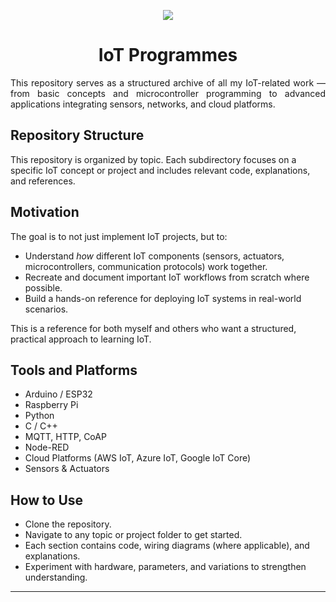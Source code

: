 <p align = 'center'>
  <img src = 'https://github.com/Meet2304/IoT-Programmes/blob/main/IoT-Programmes-Header.png'>
</p>

<h1 align="center">IoT Programmes</h1>

<p align = 'justify'>
This repository serves as a structured archive of all my IoT-related work — from basic concepts and microcontroller programming to advanced applications integrating sensors, networks, and cloud platforms.
<br>
</p>

## Repository Structure

This repository is organized by topic. Each subdirectory focuses on a specific IoT concept or project and includes relevant code, explanations, and references.

## Motivation

The goal is to not just implement IoT projects, but to:
- Understand *how* different IoT components (sensors, actuators, microcontrollers, communication protocols) work together.
- Recreate and document important IoT workflows from scratch where possible.
- Build a hands-on reference for deploying IoT systems in real-world scenarios.

This is a reference for both myself and others who want a structured, practical approach to learning IoT.

## Tools and Platforms

- Arduino / ESP32
- Raspberry Pi
- Python
- C / C++
- MQTT, HTTP, CoAP
- Node-RED
- Cloud Platforms (AWS IoT, Azure IoT, Google IoT Core)
- Sensors & Actuators

## How to Use
- Clone the repository.
- Navigate to any topic or project folder to get started.
- Each section contains code, wiring diagrams (where applicable), and explanations.
- Experiment with hardware, parameters, and variations to strengthen understanding.

---
